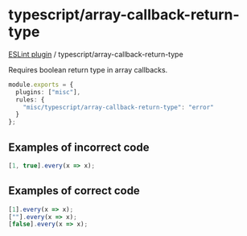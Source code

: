 # typescript/array-callback-return-type

[ESLint plugin](https://iliubinskii.github.io/eslint-plugin-misc/) / typescript/array-callback-return-type

Requires boolean return type in array callbacks.

```ts
module.exports = {
  plugins: ["misc"],
  rules: {
    "misc/typescript/array-callback-return-type": "error"
  }
};
```

## Examples of incorrect code

```ts
[1, true].every(x => x);
```

## Examples of correct code

```ts
[1].every(x => x);
[""].every(x => x);
[false].every(x => x);
```
